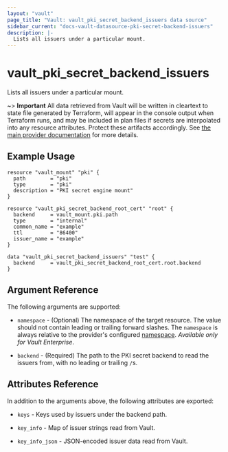 ```yaml
---
layout: "vault"
page_title: "Vault: vault_pki_secret_backend_issuers data source"
sidebar_current: "docs-vault-datasource-pki-secret-backend-issuers"
description: |-
  Lists all issuers under a particular mount.
---
```


# vault\_pki\_secret\_backend\_issuers

Lists all issuers under a particular mount.

~> **Important** All data retrieved from Vault will be
written in cleartext to state file generated by Terraform, will appear in
the console output when Terraform runs, and may be included in plan files
if secrets are interpolated into any resource attributes.
Protect these artifacts accordingly. See
[the main provider documentation](../index.html)
for more details.

## Example Usage

```hcl
resource "vault_mount" "pki" {
  path        = "pki"
  type        = "pki"
  description = "PKI secret engine mount"
}

resource "vault_pki_secret_backend_root_cert" "root" {
  backend     = vault_mount.pki.path
  type        = "internal"
  common_name = "example"
  ttl         = "86400"
  issuer_name = "example"
}

data "vault_pki_secret_backend_issuers" "test" {
  backend     = vault_pki_secret_backend_root_cert.root.backend
}
```

## Argument Reference

The following arguments are supported:

* `namespace` - (Optional) The namespace of the target resource.
  The value should not contain leading or trailing forward slashes.
  The `namespace` is always relative to the provider's configured [namespace](/docs/providers/vault/index.html#namespace).
  *Available only for Vault Enterprise*.

* `backend` - (Required) The path to the PKI secret backend to
  read the issuers from, with no leading or trailing `/`s.

## Attributes Reference

In addition to the arguments above, the following attributes are exported:

* `keys` - Keys used by issuers under the backend path.

* `key_info` - Map of issuer strings read from Vault.

* `key_info_json` - JSON-encoded issuer data read from Vault.

